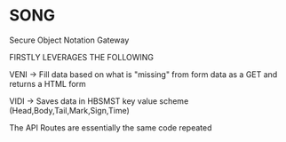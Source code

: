 # SONG
Secure Object Notation Gateway

FIRSTLY LEVERAGES THE FOLLOWING

VENI -> Fill data based on what is "missing" from form data as a GET and returns a HTML form

VIDI -> Saves data in HBSMST key value scheme (Head,Body,Tail,Mark,Sign,Time)

The API Routes are essentially the same code repeated
